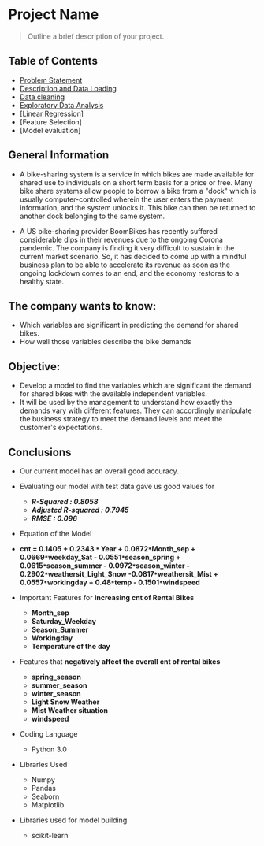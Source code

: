# Project Name
> Outline a brief description of your project.


## Table of Contents
* [Problem Statement](#general-information)
* [Description and Data Loading](#technologies-used)
* [Data cleaning](#conclusions)
* [Exploratory Data Analysis](#acknowledgements)
* [Linear Regression]
* [Feature Selection]
* [Model evaluation]

<!-- You can include any other section that is pertinent to your problem -->

## General Information
- A bike-sharing system is a service in which bikes are made available for shared use to individuals on a short term basis for a price or free. Many bike share systems allow people to borrow a bike from a "dock" which is usually computer-controlled wherein the user enters the payment information, and the system unlocks it. This bike can then be returned to another dock belonging to the same system.


- A US bike-sharing provider BoomBikes has recently suffered considerable dips in their revenues due to the ongoing Corona pandemic. The company is finding it very difficult to sustain in the current market scenario. So, it has decided to come up with a mindful business plan to be able to accelerate its revenue as soon as the ongoing lockdown comes to an end, and the economy restores to a healthy state. 

## The company wants to know:
- Which variables are significant in predicting the demand for shared bikes.
- How well those variables describe the bike demands

## Objective:

- Develop a model to find the variables which are significant the demand for shared bikes with the available independent variables.
- It will be used by the management to understand how exactly the demands vary with different features. They can accordingly manipulate the business strategy to meet the demand levels and meet the customer's expectations. 




<!-- You don't have to answer all the questions - just the ones relevant to your project. -->

## Conclusions
- Our current model has an overall good accuracy. 
- Evaluating our model with test data gave us good values for 
  - __*R-Squared          : 0.8058*__
  - __*Adjusted R-squared : 0.7945*__
  - __*RMSE               : 0.096*__
- Equation of the Model
- __cnt = 0.1405 + 0.2343 `*` Year + 0.0872`*`Month_sep + 0.0669`*`weekday_Sat - 0.0551`*`season_spring + 0.0615`*`season_summer - 0.0972`*`season_winter - 0.2902`*`weathersit_Light_Snow -0.0817`*`weathersit_Mist + 0.0557`*`workingday + 0.48`*`temp - 0.1501`*`windspeed__ 
- Important Features for __increasing cnt of Rental Bikes__
    - __Month_sep__
    - __Saturday_Weekday__
    - __Season_Summer__
    - __Workingday__
    - __Temperature of the day__
- Features that __negatively affect the overall cnt of rental bikes__
    - __spring_season__
    - __summer_season__
    - __winter_season__
    - __Light Snow Weather__
    - __Mist Weather situation__
    - __windspeed__


- Coding Language
  - Python 3.0
- Libraries Used  
  - Numpy
  - Pandas
  - Seaborn
  - Matplotlib  
- Libraries used for model building
  - scikit-learn   

<!-- As the libraries versions keep on changing, it is recommended to mention the version of library used in this project -->




<!-- Optional -->
<!-- ## License -->
<!-- This project is open source and available under the [... License](). -->

<!-- You don't have to include all sections - just the one's relevant to your project -->

